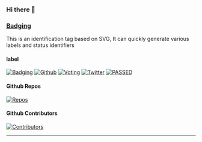 ### Hi there 👋


### [Badging](https://badging.now.sh)

This is an identification tag based on SVG, It can quickly generate various labels and status identifiers

#### label

[![Badging](https://badging.now.sh/static/label/tag/555/V1.0/84bf96/Beta/F82?icon=tag)](https://badging.now.sh)
[![Github](https://badging.now.sh/static/label/Github/03a9f4?logo=github)](https://badging.now.sh)
[![Voting](https://badging.now.sh/static/label/80%25/0b0/Voting/555/20%25/F15?stroke=555)](https://badging.now.sh)
[![Twitter](https://badging.now.sh/static/label/Yakeing/555?opacity=1&icon=twitter&iconcolor=3bc8f4)](https://badging.now.sh)
[![PASSED](https://badging.now.sh/static/label/PASSED/4c1?radius=0)](https://badging.now.sh)

#### Github Repos

[![Repos](https://badging.tk/github/repos/yakeing/php_session)](https://badging.now.sh)

#### Github Contributors

[![Contributors](https://badging.tk/github/contributors/yakeing/QRCode)](https://badging.now.sh)

---
